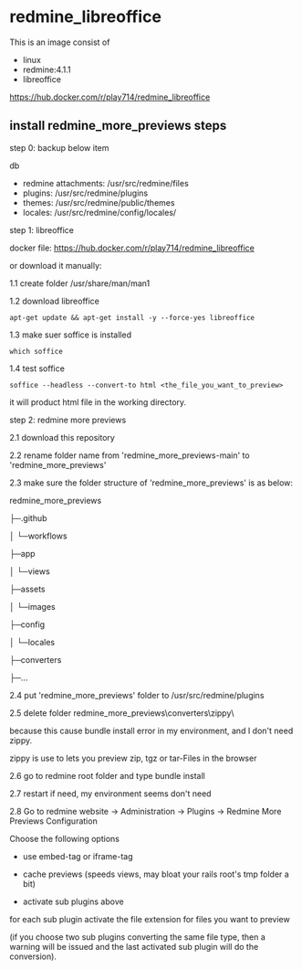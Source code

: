 # redmine_libreoffice
This is an image consist of 
- linux
- redmine:4.1.1
- libreoffice 

https://hub.docker.com/r/play714/redmine_libreoffice

## install redmine_more_previews steps
step 0: backup below item

db
- redmine attachments: /usr/src/redmine/files
- plugins: /usr/src/redmine/plugins
- themes: /usr/src/redmine/public/themes
- locales: /usr/src/redmine/config/locales/

step 1: libreoffice

docker file: https://hub.docker.com/r/play714/redmine_libreoffice

or download it manually:

1.1 create folder /usr/share/man/man1

1.2 download libreoffice
```
apt-get update && apt-get install -y --force-yes libreoffice
```

1.3 make suer soffice is installed

`which soffice`

1.4 test soffice
```
soffice --headless --convert-to html <the_file_you_want_to_preview>
```

it will product html file in the working directory.

step 2: redmine more previews

2.1 download this repository

2.2 rename folder name from 'redmine_more_previews-main' to 'redmine_more_previews'

2.3 make sure the folder structure of 'redmine_more_previews' is as below:

redmine_more_previews

├─.github

│ └─workflows

├─app

│ └─views

├─assets

│ └─images

├─config

│ └─locales

├─converters

├─...

2.4 put 'redmine_more_previews' folder to /usr/src/redmine/plugins

2.5 delete folder redmine_more_previews\converters\zippy\

because this cause bundle install error in my environment, and I don't need zippy.

zippy is use to lets you preview zip, tgz or tar-Files in the browser

2.6 go to redmine root folder and type bundle install

2.7 restart if need, my environment seems don't need

2.8 Go to redmine website -> Administration -> Plugins -> Redmine More Previews Configuration

Choose the following options

- use embed-tag or iframe-tag

- cache previews (speeds views, may bloat your rails root's tmp folder a bit)

- activate sub plugins above

for each sub plugin activate the file extension for files you want to preview

(if you choose two sub plugins converting the same file type, then a warning will be issued and the last activated sub plugin will do the conversion).
